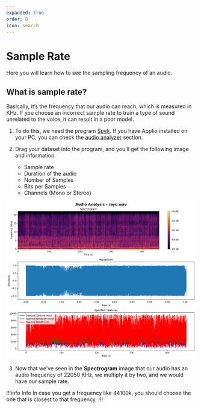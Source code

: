 ```yaml
---
expanded: true
order: B
icon: search
---
```


# Sample Rate
Here you will learn how to see the sampling frequency of an audio.

## What is sample rate?
Basically, it’s the frequency that our audio can reach, which is measured in KHz. If you choose an incorrect sample rate to train a type of sound unrelated to the voice, it can result in a poor model.

1. To do this, we need the program [Spek](https://www.spek.cc/p/download). If you have Applio installed on your PC, you can check the [audio analyzer](/get-started\audio-analyzer.md/) section.

2. Drag your dataset into the program, and you’ll get the following image and information:
     - Sample rate
     - Duration of the audio
     - Number of Samples
     - Bits per Samples
     - Channels (Mono or Stereo)

 ![](/../assets/Audio-Analyzer.png)

3. Now that we’ve seen in the **Spectrogram** image that our audio has an audio frequency of 22050 KHz, we multiply it by two, and we would have our sample rate.

!!!info Info
In case you get a frequency like 44100k, you should choose the one that is closest to that frequency.
!!!